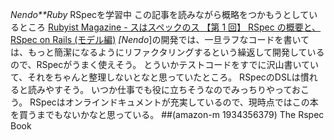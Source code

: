*Nendo**Ruby* RSpecを学習中
この記事を読みながら概略をつかもうとしているところ
 [Rubyist Magazine - スはスペックのス 【第 1 回】 RSpec の概要と、RSpec on Rails (モデル編)](http://jp.rubyist.net/magazine/?0021-Rspec)
*[Nendo*]の開発では、一旦ラフなコードを書いては、もっと簡潔になるようにリファクタリングするという繰返して開発しているので、RSpecがうまく使えそう。
とういかテストコードをすでに沢山書いていて、それをちゃんと整理しないとなと思っていたところ。
RSpecのDSLは慣れると読みやすそう。
いつか仕事でも役に立ちそうなのでみっちりやっておこう。
RSpecはオンラインドキュメントが充実しているので、現時点ではこの本を買うまでもないかなと思っている。
 ##(amazon-m 1934356379) The Rspec Book

